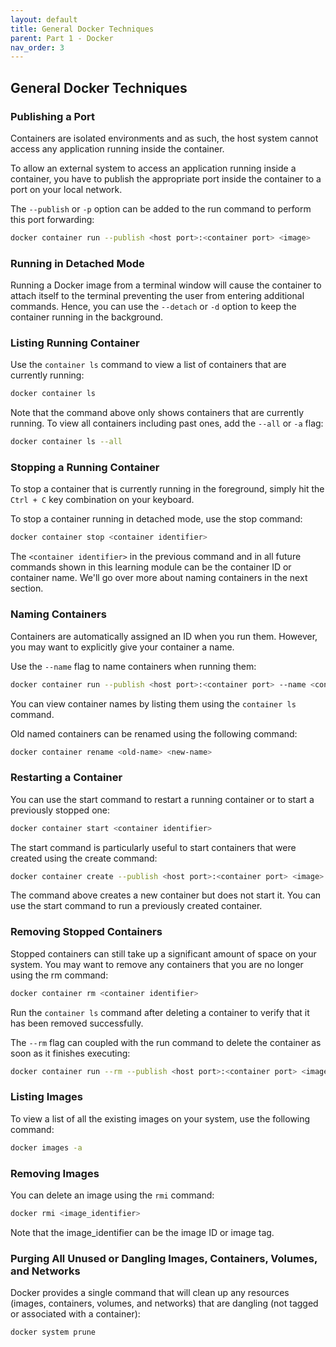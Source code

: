 ```yaml
---
layout: default
title: General Docker Techniques
parent: Part 1 - Docker
nav_order: 3
---
```


## General Docker Techniques

### Publishing a Port

Containers are isolated environments and as such, the host system cannot access any application running inside the container.  

To allow an external system to access an application running inside a container, you have to publish the appropriate port inside the container to a port on your local network.  

The `--publish` or `-p` option can be added to the run command to perform this port forwarding:  

```bash
docker container run --publish <host port>:<container port> <image>
```

### Running in Detached Mode

Running a Docker image from a terminal window will cause the container to attach itself to the terminal preventing the user from entering additional commands. Hence, you can use the `--detach` or `-d` option to keep the container running in the background.  

### Listing Running Container

Use the `container ls` command to view a list of containers that are currently running:  

```bash
docker container ls
```

Note that the command above only shows containers that are currently running. To view all containers including past ones, add the `--all` or `-a` flag:  

```bash
docker container ls --all
```

### Stopping a Running Container

To stop a container that is currently running in the foreground, simply hit the `Ctrl + C` key combination on your keyboard.  

To stop a container running in detached mode, use the stop command:  

```bash
docker container stop <container identifier>
```

The `<container identifier>` in the previous command and in all future commands shown in this learning module can be the container ID or container name. We'll go over more about naming containers in the next section.  

### Naming Containers

Containers are automatically assigned an ID when you run them. However, you may want to explicitly give your container a name.  

Use the `--name` flag to name containers when running them:  

```bash
docker container run --publish <host port>:<container port> --name <container-name> <image>
```

You can view container names by listing them using the `container ls` command.  

Old named containers can be renamed using the following command:  

```bash
docker container rename <old-name> <new-name>
```

### Restarting a Container

You can use the start command to restart a running container or to start a previously stopped one:  

```bash
docker container start <container identifier>
```

The start command is particularly useful to start containers that were created using the create command:  

```bash
docker container create --publish <host port>:<container port> <image>
```

The command above creates a new container but does not start it. You can use the start command to run a previously created container.  

### Removing Stopped Containers

Stopped containers can still take up a significant amount of space on your system. You may want to remove any containers that you are no longer using the rm command:  

```bash
docker container rm <container identifier>
```

Run the `container ls` command after deleting a container to verify that it has been removed successfully.  

The `--rm` flag can coupled with the run command to delete the container as soon as it finishes executing:  

```bash
docker container run --rm --publish <host port>:<container port> <image>
```

### Listing Images

To view a list of all the existing images on your system, use the following command:  

```bash
docker images -a
```

### Removing Images

You can delete an image using the `rmi` command:  

```bash
docker rmi <image_identifier>
```

Note that the image_identifier can be the image ID or image tag.  

### Purging All Unused or Dangling Images, Containers, Volumes, and Networks

Docker provides a single command that will clean up any resources (images, containers, volumes, and networks) that are dangling (not tagged or associated with a container):  

```bash
docker system prune
```

